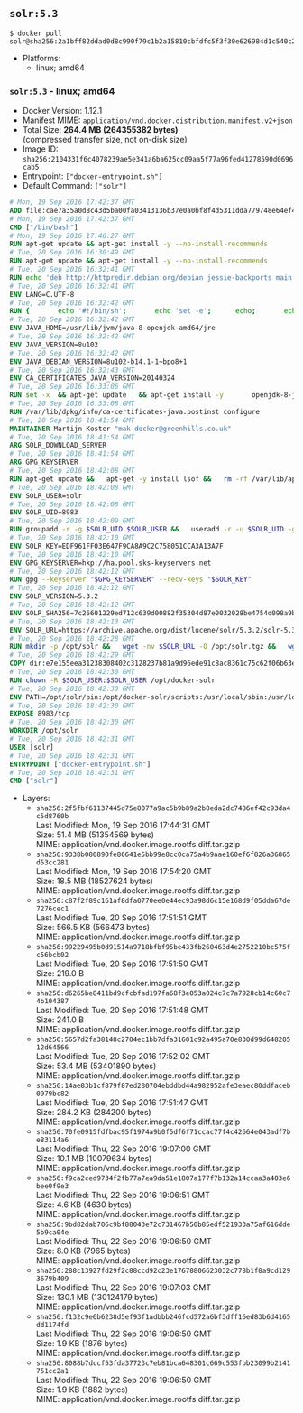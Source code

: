 ## `solr:5.3`

```console
$ docker pull solr@sha256:2a1bff82ddad0d8c990f79c1b2a15810cbfdfc5f3f30e626984d1c540c23fd8c
```

-	Platforms:
	-	linux; amd64

### `solr:5.3` - linux; amd64

-	Docker Version: 1.12.1
-	Manifest MIME: `application/vnd.docker.distribution.manifest.v2+json`
-	Total Size: **264.4 MB (264355382 bytes)**  
	(compressed transfer size, not on-disk size)
-	Image ID: `sha256:2104331f6c4078239ae5e341a6ba625cc09aa5f77a96fed41278590d0696cab5`
-	Entrypoint: `["docker-entrypoint.sh"]`
-	Default Command: `["solr"]`

```dockerfile
# Mon, 19 Sep 2016 17:42:37 GMT
ADD file:cae7a35a0d8c43d5ba00fa03413136b37e0a0bf8f4d5311dda779748e64ef425 in / 
# Mon, 19 Sep 2016 17:42:37 GMT
CMD ["/bin/bash"]
# Mon, 19 Sep 2016 17:46:27 GMT
RUN apt-get update && apt-get install -y --no-install-recommends 		ca-certificates 		curl 		wget 	&& rm -rf /var/lib/apt/lists/*
# Tue, 20 Sep 2016 16:30:49 GMT
RUN apt-get update && apt-get install -y --no-install-recommends 		bzip2 		unzip 		xz-utils 	&& rm -rf /var/lib/apt/lists/*
# Tue, 20 Sep 2016 16:32:41 GMT
RUN echo 'deb http://httpredir.debian.org/debian jessie-backports main' > /etc/apt/sources.list.d/jessie-backports.list
# Tue, 20 Sep 2016 16:32:41 GMT
ENV LANG=C.UTF-8
# Tue, 20 Sep 2016 16:32:42 GMT
RUN { 		echo '#!/bin/sh'; 		echo 'set -e'; 		echo; 		echo 'dirname "$(dirname "$(readlink -f "$(which javac || which java)")")"'; 	} > /usr/local/bin/docker-java-home 	&& chmod +x /usr/local/bin/docker-java-home
# Tue, 20 Sep 2016 16:32:42 GMT
ENV JAVA_HOME=/usr/lib/jvm/java-8-openjdk-amd64/jre
# Tue, 20 Sep 2016 16:32:42 GMT
ENV JAVA_VERSION=8u102
# Tue, 20 Sep 2016 16:32:42 GMT
ENV JAVA_DEBIAN_VERSION=8u102-b14.1-1~bpo8+1
# Tue, 20 Sep 2016 16:32:43 GMT
ENV CA_CERTIFICATES_JAVA_VERSION=20140324
# Tue, 20 Sep 2016 16:33:06 GMT
RUN set -x 	&& apt-get update 	&& apt-get install -y 		openjdk-8-jre-headless="$JAVA_DEBIAN_VERSION" 		ca-certificates-java="$CA_CERTIFICATES_JAVA_VERSION" 	&& rm -rf /var/lib/apt/lists/* 	&& [ "$JAVA_HOME" = "$(docker-java-home)" ]
# Tue, 20 Sep 2016 16:33:08 GMT
RUN /var/lib/dpkg/info/ca-certificates-java.postinst configure
# Tue, 20 Sep 2016 18:41:54 GMT
MAINTAINER Martijn Koster "mak-docker@greenhills.co.uk"
# Tue, 20 Sep 2016 18:41:54 GMT
ARG SOLR_DOWNLOAD_SERVER
# Tue, 20 Sep 2016 18:41:54 GMT
ARG GPG_KEYSERVER
# Tue, 20 Sep 2016 18:42:08 GMT
RUN apt-get update &&   apt-get -y install lsof &&   rm -rf /var/lib/apt/lists/*
# Tue, 20 Sep 2016 18:42:08 GMT
ENV SOLR_USER=solr
# Tue, 20 Sep 2016 18:42:08 GMT
ENV SOLR_UID=8983
# Tue, 20 Sep 2016 18:42:09 GMT
RUN groupadd -r -g $SOLR_UID $SOLR_USER &&   useradd -r -u $SOLR_UID -g $SOLR_USER $SOLR_USER
# Tue, 20 Sep 2016 18:42:10 GMT
ENV SOLR_KEY=EDF961FF03E647F9CA8A9C2C758051CCA3A13A7F
# Tue, 20 Sep 2016 18:42:10 GMT
ENV GPG_KEYSERVER=hkp://ha.pool.sks-keyservers.net
# Tue, 20 Sep 2016 18:42:12 GMT
RUN gpg --keyserver "$GPG_KEYSERVER" --recv-keys "$SOLR_KEY"
# Tue, 20 Sep 2016 18:42:12 GMT
ENV SOLR_VERSION=5.3.2
# Tue, 20 Sep 2016 18:42:12 GMT
ENV SOLR_SHA256=7c26601229ed712c639d00882f35304d87e0032028be4754d098a9b694877f48
# Tue, 20 Sep 2016 18:42:13 GMT
ENV SOLR_URL=https://archive.apache.org/dist/lucene/solr/5.3.2/solr-5.3.2.tgz
# Tue, 20 Sep 2016 18:42:28 GMT
RUN mkdir -p /opt/solr &&   wget -nv $SOLR_URL -O /opt/solr.tgz &&   wget -nv $SOLR_URL.asc -O /opt/solr.tgz.asc &&   echo "$SOLR_SHA256 */opt/solr.tgz" | sha256sum -c - &&   (>&2 ls -l /opt/solr.tgz /opt/solr.tgz.asc) &&   gpg --batch --verify /opt/solr.tgz.asc /opt/solr.tgz &&   tar -C /opt/solr --extract --file /opt/solr.tgz --strip-components=1 &&   rm /opt/solr.tgz* &&   rm -Rf /opt/solr/docs/ &&   mkdir -p /opt/solr/server/solr/lib /opt/solr/server/solr/mycores &&   sed -i -e 's/#SOLR_PORT=8983/SOLR_PORT=8983/' /opt/solr/bin/solr.in.sh &&   sed -i -e '/-Dsolr.clustering.enabled=true/ a SOLR_OPTS="$SOLR_OPTS -Dsun.net.inetaddr.ttl=60 -Dsun.net.inetaddr.negative.ttl=60"' /opt/solr/bin/solr.in.sh &&   chown -R $SOLR_USER:$SOLR_USER /opt/solr &&   mkdir /docker-entrypoint-initdb.d /opt/docker-solr/
# Tue, 20 Sep 2016 18:42:29 GMT
COPY dir:e7e155eea31238308402c3128237b81a9d96ede91c8ac8361c75c62f06b63e9b in /opt/docker-solr/scripts 
# Tue, 20 Sep 2016 18:42:30 GMT
RUN chown -R $SOLR_USER:$SOLR_USER /opt/docker-solr
# Tue, 20 Sep 2016 18:42:30 GMT
ENV PATH=/opt/solr/bin:/opt/docker-solr/scripts:/usr/local/sbin:/usr/local/bin:/usr/sbin:/usr/bin:/sbin:/bin
# Tue, 20 Sep 2016 18:42:30 GMT
EXPOSE 8983/tcp
# Tue, 20 Sep 2016 18:42:30 GMT
WORKDIR /opt/solr
# Tue, 20 Sep 2016 18:42:31 GMT
USER [solr]
# Tue, 20 Sep 2016 18:42:31 GMT
ENTRYPOINT ["docker-entrypoint.sh"]
# Tue, 20 Sep 2016 18:42:31 GMT
CMD ["solr"]
```

-	Layers:
	-	`sha256:2f5fbf61137445d75e8077a9ac5b9b89a2b8eda2dc7486ef42c93da4c5d8760b`  
		Last Modified: Mon, 19 Sep 2016 17:44:31 GMT  
		Size: 51.4 MB (51354569 bytes)  
		MIME: application/vnd.docker.image.rootfs.diff.tar.gzip
	-	`sha256:9338b080890fe86641e5bb99e8cc0ca75a4b9aae160ef6f826a36865d53cc281`  
		Last Modified: Mon, 19 Sep 2016 17:54:20 GMT  
		Size: 18.5 MB (18527624 bytes)  
		MIME: application/vnd.docker.image.rootfs.diff.tar.gzip
	-	`sha256:c87f2f89c161af8dfa0770ee0e44ec93a98d6c15e168d9f05dda67de7276cec1`  
		Last Modified: Tue, 20 Sep 2016 17:51:51 GMT  
		Size: 566.5 KB (566473 bytes)  
		MIME: application/vnd.docker.image.rootfs.diff.tar.gzip
	-	`sha256:99229495b0d91514a9718bfbf95be433fb260463d4e2752210bc575fc56bcb02`  
		Last Modified: Tue, 20 Sep 2016 17:51:50 GMT  
		Size: 219.0 B  
		MIME: application/vnd.docker.image.rootfs.diff.tar.gzip
	-	`sha256:d6265be8411bd9cfcbfad197fa68f3e053a024c7c7a7928cb14c60c74b104387`  
		Last Modified: Tue, 20 Sep 2016 17:51:48 GMT  
		Size: 241.0 B  
		MIME: application/vnd.docker.image.rootfs.diff.tar.gzip
	-	`sha256:5657d2fa38148c2704ec1bb7dfa31601c92a495a70e830d99d64820512d64566`  
		Last Modified: Tue, 20 Sep 2016 17:52:02 GMT  
		Size: 53.4 MB (53401890 bytes)  
		MIME: application/vnd.docker.image.rootfs.diff.tar.gzip
	-	`sha256:14ae83b1cf879f87ed280704ebddbd44a982952afe3eaec80ddfaceb0979bc82`  
		Last Modified: Tue, 20 Sep 2016 17:51:47 GMT  
		Size: 284.2 KB (284200 bytes)  
		MIME: application/vnd.docker.image.rootfs.diff.tar.gzip
	-	`sha256:70fe0915fdfbac95f1974a9b0f5df6f71ccac77f4c42664e043adf7be83114a6`  
		Last Modified: Thu, 22 Sep 2016 19:07:00 GMT  
		Size: 10.1 MB (10079634 bytes)  
		MIME: application/vnd.docker.image.rootfs.diff.tar.gzip
	-	`sha256:f9ca2ced9734f2fb77a7ea9da51e1807a177f7b132a14ccaa3a403e6bee0f9e3`  
		Last Modified: Thu, 22 Sep 2016 19:06:51 GMT  
		Size: 4.6 KB (4630 bytes)  
		MIME: application/vnd.docker.image.rootfs.diff.tar.gzip
	-	`sha256:9bd82dab706c9bf88043e72c731467b50b85edf521933a75af616dde5b9ca04e`  
		Last Modified: Thu, 22 Sep 2016 19:06:50 GMT  
		Size: 8.0 KB (7965 bytes)  
		MIME: application/vnd.docker.image.rootfs.diff.tar.gzip
	-	`sha256:288c13927fd29f2c88ccd92c23e17678806623032c778b1f8a9cd1293679b409`  
		Last Modified: Thu, 22 Sep 2016 19:07:03 GMT  
		Size: 130.1 MB (130124179 bytes)  
		MIME: application/vnd.docker.image.rootfs.diff.tar.gzip
	-	`sha256:f132c9e6b6238d5ef93f1adbbb246fcd572a6bf3dff16ed83b6d4165dd1174fd`  
		Last Modified: Thu, 22 Sep 2016 19:06:50 GMT  
		Size: 1.9 KB (1876 bytes)  
		MIME: application/vnd.docker.image.rootfs.diff.tar.gzip
	-	`sha256:8088b7dccf53fda37723c7eb81bca648301c669c553fbb23099b2141751cc2a1`  
		Last Modified: Thu, 22 Sep 2016 19:06:50 GMT  
		Size: 1.9 KB (1882 bytes)  
		MIME: application/vnd.docker.image.rootfs.diff.tar.gzip

